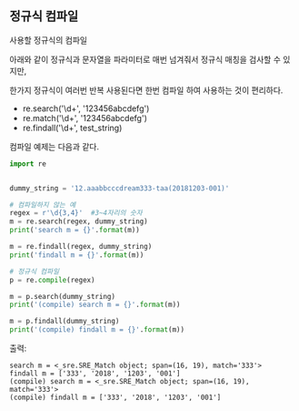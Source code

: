 ## 정규식 컴파일

사용할 정규식의 컴파일

아래와 같이 정규식과 문자열을 파라미터로 매번 넘겨줘서 정규식 매칭을 검사할 수 있지만, 

한가지 정규식이 여러번 반복 사용된다면 한번 컴파일 하여 사용하는 것이 편리하다.

- re.search('\d+', '123456abcdefg')
- re.match('\d+', '123456abcdefg')
- re.findall('\d+', test_string)

컴파일 예제는 다음과 같다.

```python
import re


dummy_string = '12.aaabbcccdream333-taa(20181203-001)'

# 컴파일하지 않는 예
regex = r'\d{3,4}'  #3~4자리의 숫자
m = re.search(regex, dummy_string)
print('search m = {}'.format(m))

m = re.findall(regex, dummy_string)
print('findall m = {}'.format(m))

# 정규식 컴파일
p = re.compile(regex)

m = p.search(dummy_string)
print('(compile) search m = {}'.format(m))

m = p.findall(dummy_string)
print('(compile) findall m = {}'.format(m))
```

출력:
```
search m = <_sre.SRE_Match object; span=(16, 19), match='333'>
findall m = ['333', '2018', '1203', '001']
(compile) search m = <_sre.SRE_Match object; span=(16, 19), match='333'>
(compile) findall m = ['333', '2018', '1203', '001']
```
